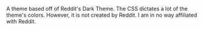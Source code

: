 A theme based off of Reddit's Dark Theme. The CSS dictates a lot of the theme's colors. However, it is not created by Reddit. I am in no way affiliated with Reddit.
